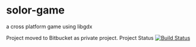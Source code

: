 solor-game
==========

a cross platform game using libgdx

Project moved to Bitbucket as private project.
Project Status
[![Build Status](https://www.codeship.io/projects/e309c380-153e-0131-6753-3a21802d3f3c/status)](https://www.codeship.io/projects/8013)

